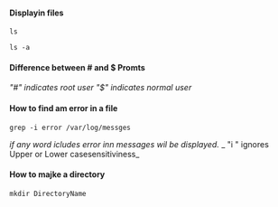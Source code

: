 #### Displayin files


````
ls
````

````
ls -a
````

#### Difference between # and $ Promts

 _"#" indicates root user_
 _"$" indicates normal user_


#### How to find am error in a file

````
grep -i error /var/log/messges
````
_if any word icludes error inn messages wil be displayed._
_ "i " ignores Upper or Lower casesensitiviness_


#### How to majke a directory
````
mkdir DirectoryName
````

````

````

````

````

````

````

````

````

````

````

````

````

